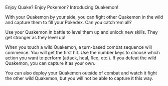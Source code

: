 Enjoy Quake?
Enjoy Pokemon?
Introducing Quakemon!

With your Quakemon by your side, you can fight other Quakemon in the wild and capture them to fill your Pokedex. Can you catch ‘em all?

Use your Quakemon in battle to level them up and unlock new skills. They get stronger as they level up!

When you touch a wild Quakemon, a turn-based combat sequence will commence. You will get the first hit. Use the number keys to choose which action you want to perform (attack, heal, flee, etc.). If you defeat the wild Quakemon, you can capture it as your own.

You can also deploy your Quakemon outside of combat and watch it fight the other wild Quakemon, but you will not be able to capture it this way.
